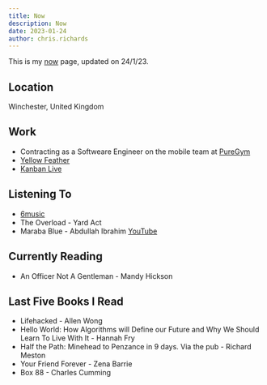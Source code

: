 ```yaml
---
title: Now
description: Now
date: 2023-01-24
author: chris.richards
---
```


This is my [now](https://sive.rs/now) page, updated on 24/1/23.

## Location

Winchester, United Kingdom

## Work

- Contracting as a Softweare Engineer on the mobile team at [PureGym](https://puregym.com)
- [Yellow Feather](https://yellowfeather.com)
- [Kanban Live](https://kanbanlive.com)

## Listening To

- [6music](https://www.bbc.co.uk/sounds/play/live:bbc_6music)
- The Overload - Yard Act
- Maraba Blue - Abdullah Ibrahim [YouTube](https://www.youtube.com/watch?v=P5CGq4ZIsME)

## Currently Reading

- An Officer Not A Gentleman - Mandy Hickson

## Last Five Books I Read

- Lifehacked - Allen Wong
- Hello World: How Algorithms will Define our Future and Why We Should Learn To Live With It - Hannah Fry
- Half the Path: Minehead to Penzance in 9 days. Via the pub - Richard Meston
- Your Friend Forever - Zena Barrie
- Box 88 - Charles Cumming